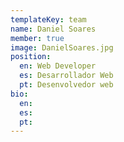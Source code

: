 ```yaml
---
templateKey: team
name: Daniel Soares
member: true
image: DanielSoares.jpg
position:
  en: Web Developer
  es: Desarrollador Web
  pt: Desenvolvedor web
bio:
  en:
  es:
  pt:
---
```

